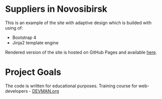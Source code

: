 # Suppliers in Novosibirsk

This is an example of the site with adaptive design which is builded with using of:

* Bootstrap 4
* Jinja2 template engine

Rendered version of the site is hosted on GitHub Pages and available [here](https://ivan-shishkov.github.io/22_proto_markup/rendered_site/).

# Project Goals

The code is written for educational purposes. Training course for web-developers - [DEVMAN.org](https://devman.org)
